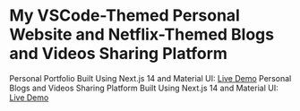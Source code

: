 # My VSCode-Themed Personal Website and Netflix-Themed Blogs and Videos Sharing Platform

Personal Portfolio Built Using Next.js 14 and Material UI: [Live Demo](https://pratyushsudhakar.com/)
Personal Blogs and Videos Sharing Platform Built Using Next.js 14 and Material UI: [Live Demo](https://private.pratyushsudhakar.com/)
